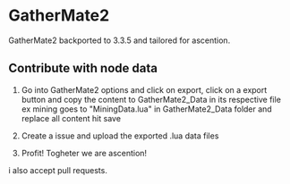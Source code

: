 # GatherMate2

GatherMate2 backported to 3.3.5 and tailored for ascention.

## Contribute with node data
1. Go into GatherMate2 options and click on export, click on a export button and copy the content to GatherMate2_Data in its respective
file ex mining goes to "MiningData.lua" in GatherMate2_Data folder and replace all content hit save

2. Create a issue and upload the exported .lua data files

3. Profit! Togheter we are ascention!

i also accept pull requests.
